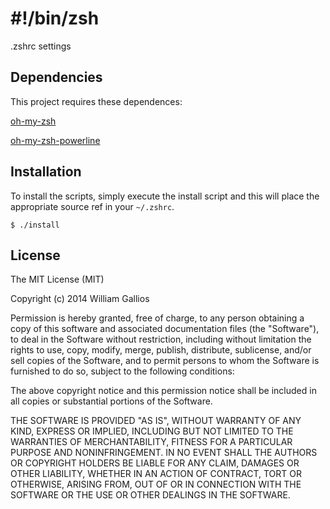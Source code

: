 # #!/bin/zsh

.zshrc settings

## Dependencies

This project requires these dependences:

[oh-my-zsh](https://github.com/robbyrussell/oh-my-zsh/)

[oh-my-zsh-powerline](https://github.com/wgallios/oh-my-zsh-powerline-theme)

## Installation

To install the scripts, simply execute the install script and this will place the appropriate source ref in your `~/.zshrc`.

```
$ ./install
```

## License

The MIT License (MIT)

Copyright (c) 2014 William Gallios

Permission is hereby granted, free of charge, to any person obtaining a copy
of this software and associated documentation files (the "Software"), to deal
in the Software without restriction, including without limitation the rights
to use, copy, modify, merge, publish, distribute, sublicense, and/or sell
copies of the Software, and to permit persons to whom the Software is
furnished to do so, subject to the following conditions:

The above copyright notice and this permission notice shall be included in all
copies or substantial portions of the Software.

THE SOFTWARE IS PROVIDED "AS IS", WITHOUT WARRANTY OF ANY KIND, EXPRESS OR
IMPLIED, INCLUDING BUT NOT LIMITED TO THE WARRANTIES OF MERCHANTABILITY,
FITNESS FOR A PARTICULAR PURPOSE AND NONINFRINGEMENT. IN NO EVENT SHALL THE
AUTHORS OR COPYRIGHT HOLDERS BE LIABLE FOR ANY CLAIM, DAMAGES OR OTHER
LIABILITY, WHETHER IN AN ACTION OF CONTRACT, TORT OR OTHERWISE, ARISING FROM,
OUT OF OR IN CONNECTION WITH THE SOFTWARE OR THE USE OR OTHER DEALINGS IN THE
SOFTWARE.
